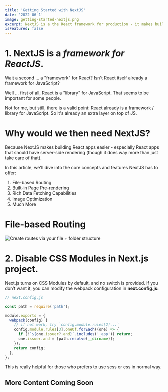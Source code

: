 ```yaml
---
title: 'Getting Started with NextJS'
date: '2022-06-1'
image: getting-started-nextjs.png
excerpt: NextJS is a the React framework for production - it makes building fullstack React apps and sites a breeze and ships with built-in SSR.
isFeatured: false
---
```


# 1. NextJS is a _framework for ReactJS_.

Wait a second ... a "framework" for React? Isn't React itself already a framework for JavaScript?

Well ... first of all, React is a "library" for JavaScript. That seems to be important for some people.

Not for me, but still, there is a valid point: React already is a framework / library for JavaScript. So it's already an extra layer on top of JS.

# Why would we then need NextJS?

Because NextJS makes building React apps easier - especially React apps that should have server-side rendering (though it does way more than just take care of that).

In this article, we'll dive into the core concepts and features NextJS has to offer:

1. File-based Routing
2. Built-in Page Pre-rendering
3. Rich Data Fetching Capabilities
4. Image Optimization
5. Much More

# File-based Routing

![Create routes via your file + folder structure](nextjs-file-based-routing.png)

# 2. Disable CSS Modules in Next.js project.

Next.js turns on CSS Modules by default, and no switch is provided.
If you don’t want it, you can modify the webpack configuration in **next.config.js:**

```js
// next.config.js

const path = require('path');

module.exports = {
  webpack(config) {
    // if not work, try `config.module.rules[2]...`
    config.module.rules[3].oneOf.forEach((one) => {
      if (!`${one.issuer?.and}`.includes('_app')) return;
      one.issuer.and = [path.resolve(__dirname)];
    });
    return config;
  },
};
```

This is really helpful for those who prefers to use scss or css in normal way.

## More Content Coming Soon
